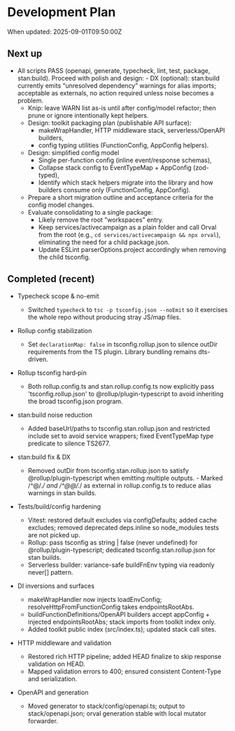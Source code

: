 # Development Plan

When updated: 2025-09-01T09:50:00Z

## Next up
- All scripts PASS (openapi, generate, typecheck, lint, test, package, stan:build). Proceed with polish and design: - DX (optional): stan:build currently emits “unresolved dependency” warnings for alias imports; acceptable as externals, no action required unless noise becomes a problem.
  - Knip: leave WARN list as-is until after config/model refactor; then prune or ignore intentionally kept helpers.
  - Design: toolkit packaging plan (publishable API surface):
    - makeWrapHandler, HTTP middleware stack, serverless/OpenAPI builders,
    - config typing utilities (FunctionConfig, AppConfig helpers).
  - Design: simplified config model
    - Single per-function config (inline event/response schemas),
    - Collapse stack config to EventTypeMap + AppConfig (zod-typed),
    - Identify which stack helpers migrate into the library and how builders consume only (FunctionConfig, AppConfig).
  - Prepare a short migration outline and acceptance criteria for the config model changes.
  - Evaluate consolidating to a single package:
    - Likely remove the root "workspaces" entry.
    - Keep services/activecampaign as a plain folder and call Orval from the
      root (e.g., `cd services/activecampaign && npx orval`), eliminating the
      need for a child package.json.
    - Update ESLint parserOptions.project accordingly when removing the child tsconfig.

## Completed (recent)

- Typecheck scope & no-emit
  - Switched `typecheck` to `tsc -p tsconfig.json --noEmit` so it exercises
    the whole repo without producing stray JS/map files.

- Rollup config stabilization
  - Set `declarationMap: false` in tsconfig.rollup.json to silence outDir
    requirements from the TS plugin. Library bundling remains dts-driven.

- Rollup tsconfig hard‑pin
  - Both rollup.config.ts and stan.rollup.config.ts now explicitly pass
    'tsconfig.rollup.json' to @rollup/plugin-typescript to avoid inheriting
    the broad tsconfig.json program.
- stan:build noise reduction
  - Added baseUrl/paths to tsconfig.stan.rollup.json and restricted include set
    to avoid service wrappers; fixed EventTypeMap type predicate to silence TS2677.

- stan:build fix & DX
  - Removed outDir from tsconfig.stan.rollup.json to satisfy @rollup/plugin-typescript when emitting multiple outputs. - Marked /^@\/._/ and /^@@\/._/ as external in rollup.config.ts to reduce alias warnings in stan builds.

- Tests/build/config hardening
  - Vitest: restored default excludes via configDefaults; added cache excludes; removed deprecated deps.inline so node_modules tests are not picked up.
  - Rollup: pass tsconfig as string | false (never undefined) for @rollup/plugin-typescript; dedicated tsconfig.stan.rollup.json for stan builds.
  - Serverless builder: variance-safe buildFnEnv typing via readonly never[] pattern.

- DI inversions and surfaces
  - makeWrapHandler now injects loadEnvConfig; resolveHttpFromFunctionConfig takes endpointsRootAbs.
  - buildFunctionDefinitions/OpenAPI builders accept appConfig + injected endpointsRootAbs; stack imports from toolkit index only.
  - Added toolkit public index (src/index.ts); updated stack call sites.

- HTTP middleware and validation
  - Restored rich HTTP pipeline; added HEAD finalize to skip response validation on HEAD.
  - Mapped validation errors to 400; ensured consistent Content-Type and serialization.

- OpenAPI and generation
  - Moved generator to stack/config/openapi.ts; output to stack/openapi.json; orval generation stable with local mutator forwarder.
